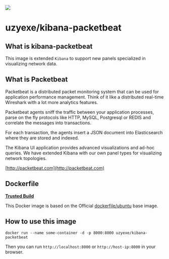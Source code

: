 [![](https://badge.imagelayers.io/uzyexe/kibana-packetbeat:latest.svg)](https://imagelayers.io/?images=uzyexe/kibana-packetbeat:latest 'Get your own badge on imagelayers.io')

# uzyexe/kibana-packetbeat

## What is kibana-packetbeat

This image is extended ```Kibana``` to support new panels specialized in visualizing network data.


## What is Packetbeat

Packetbeat is a distributed packet monitoring system that can be used for application performance management. Think of it like a distributed real-time Wireshark with a lot more analytics features.

Packetbeat agents sniff the traffic between your application processes, parse on the fly protocols like HTTP, MySQL, Postgresql or REDIS and correlate the messages into transactions.

For each transaction, the agents insert a JSON document into Elasticsearch where they are stored and indexed.

The Kibana UI application provides advanced visualizations and ad-hoc queries. We have extended Kibana with our own panel types for visualizing network topologies.

[http://packetbeat.com](http://packetbeat.com)

## Dockerfile

[**Trusted Build**](https://registry.hub.docker.com/u/uzyexe/kibana-packetbeat/)

This Docker image is based on the Official [dockerfile/ubuntu](https://registry.hub.docker.com/u/dockerfile/ubuntu/) base image.

## How to use this image

```
docker run --name some-container -d -p 8000:8000 uzyexe/kibana-packetbeat
```

Then you can run ```http://localhost:8000``` or ```http://host-ip:8000``` in your browser.


